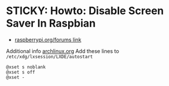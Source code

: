 # STICKY: Howto: Disable Screen Saver In Raspbian

* [raspberrypi.org/forums link](https://www.raspberrypi.org/forums/viewtopic.php?t=57552)



Additional info [archlinux.org](https://wiki.archlinux.org/index.php/Display_Power_Management_Signaling)
Add these lines to `/etc/xdg/lxsession/LXDE/autostart`
```
@xset s noblank
@xset s off
@xset -
```